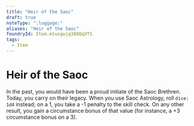 ```yaml
---
title: "Heir of the Saoc"
draft: true
noteType: ":luggage:"
aliases: "Heir of the Saoc"
foundryId: Item.mtusgwjg388QqXTS
tags:
  - Item
---
```


# Heir of the Saoc

In the past, you would have been a proud initiate of the Saoc Brethren. Today, you carry on their legacy. When you use Saoc Astrology, roll `dice: 1d4` instead; on a 1, you take a -1 penalty to the skill check. On any other result, you gain a circumstance bonus of that value (for instance, a +3 circumstance bonus on a 3).
